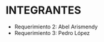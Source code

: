 # INTEGRANTES
<!-- aqui van los nombres de los integrantes -->

* Requerimiento 2: Abel Arismendy
* Requerimiento 3: Pedro López
